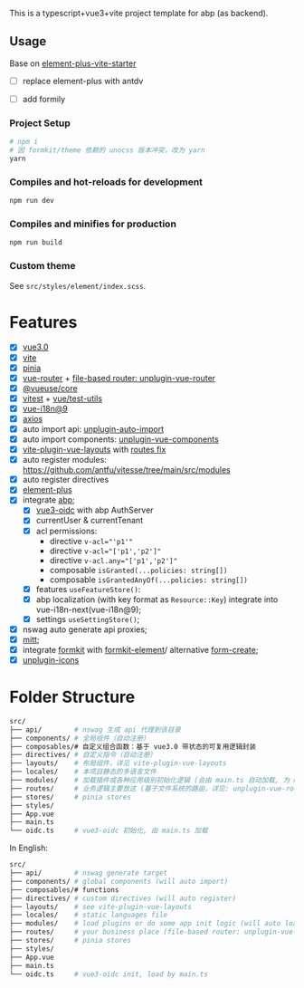 This is a typescript+vue3+vite project template for abp (as backend).

## Usage

Base on [element-plus-vite-starter](https://github.com/element-plus/element-plus-vite-starter)

- [ ] replace element-plus with antdv
- [ ] add formily


### Project Setup

```bash
# npm i 
# 因 formkit/theme 依赖的 unocss 版本冲突，改为 yarn 
yarn
```

### Compiles and hot-reloads for development

```bash
npm run dev
```

### Compiles and minifies for production

```bash
npm run build
```

### Custom theme

See `src/styles/element/index.scss`.

# Features

- [x] [vue3.0](https://cn.vuejs.org)  
- [x] [vite](https://cn.vitejs.dev)
- [x] [pinia](https://pinia.web3doc.top)  
- [x] [vue-router](https://router.vuejs.org/) + [file-based router: unplugin-vue-router](https://github.com/posva/unplugin-vue-router)
- [x] [@vueuse/core](https://vueuse.org)
- [x] [vitest](https://cn.vitest.dev) + [vue/test-utils](https://test-utils.vuejs.org)
- [x] [vue-i18n@9](https://vue-i18n.intlify.dev)
- [x] [axios](https://axios-http.com)  
- [x] auto import api: [unplugin-auto-import](https://github.com/unplugin/unplugin-auto-import)  
- [x] auto import components: [unplugin-vue-components](https://github.com/unplugin/unplugin-vue-components)  
- [x] [vite-plugin-vue-layouts](https://github.com/JohnCampionJr/vite-plugin-vue-layouts) with [routes fix](https://github.com/posva/unplugin-vue-router/issues/121)
- [x] auto register modules: https://github.com/antfu/vitesse/tree/main/src/modules  
- [x] auto register directives  
- [x] [element-plus](https://github.com/element-plus)  
- [x] integrate [abp](https://abp.io);  
  - [x] [vue3-oidc](https://github.com/zhazhazhu/vue3-oidc) with abp AuthServer  
  - [x] currentUser & currentTenant
  - [x] acl permissions:
    - directive `v-acl="'p1'"`
    - directive `v-acl="['p1','p2']"`
    - directive `v-acl.any="['p1','p2']"`
    - composable `isGranted(...policies: string[])`
    - composable `isGrantedAnyOf(...policies: string[])`
  - [x] features `useFeatureStore()`:
  - [x] abp localization (with key format as `Resource::Key`) integrate into vue-i18n-next(vue-i18n@9);
  - [x] settings `useSettingStore()`;  
- [x] nswag auto generate api proxies;  
- [x] [mitt](https://github.com/developit/mitt);
- [x] integrate [formkit](https://formkit.com) with [formkit-element](https://github.com/mathsgod/formkit-element)/ alternative [form-create](https://github.com/xaboy/form-create);  
- [x] [unplugin-icons](https://github.com/unplugin/unplugin-icons)

# Folder Structure

``` bash
src/
├── api/        # nswag 生成 api 代理到该目录
├── components/ # 全局组件（自动注册）
├── composables/# 自定义组合函数：基于 vue3.0 带状态的可复用逻辑封装
├── directives/ # 自定义指令（自动注册）
├── layouts/    # 布局组件，详见 vite-plugin-vue-layouts
├── locales/    # 本项目静态的多语言文件
├── modules/    # 加载插件或各种应用级别初始化逻辑 (会由 main.ts 自动加载, 为 main.ts 瘦身)
├── routes/     # 业务逻辑主要放这 (基于文件系统的路由，详见: unplugin-vue-router)
├── stores/     # pinia stores 
├── styles/
├── App.vue
├── main.ts
└── oidc.ts     # vue3-oidc 初始化, 由 main.ts 加载 

```

In English:

``` bash
src/
├── api/        # nswag generate target
├── components/ # global components (will auto import)
├── composables/# functions
├── directives/ # custom directives (will auto register)
├── layouts/    # see vite-plugin-vue-layouts
├── locales/    # static languages file
├── modules/    # load plugins or do some app init logic (will auto load in main.ts)
├── routes/     # your business place (file-based router: unplugin-vue-router)
├── stores/     # pinia stores 
├── styles/
├── App.vue
├── main.ts
└── oidc.ts     # vue3-oidc init, load by main.ts

```
